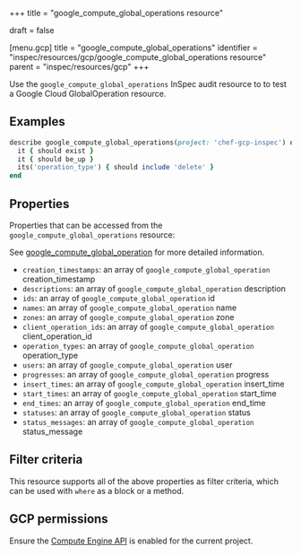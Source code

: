 +++
title = "google_compute_global_operations resource"

draft = false


[menu.gcp]
title = "google_compute_global_operations"
identifier = "inspec/resources/gcp/google_compute_global_operations resource"
parent = "inspec/resources/gcp"
+++

Use the `google_compute_global_operations` InSpec audit resource to to test a Google Cloud GlobalOperation resource.

## Examples

```ruby
describe google_compute_global_operations(project: 'chef-gcp-inspec') do
  it { should exist }
  it { should be_up }
  its('operation_type') { should include 'delete' }
end
```

## Properties

Properties that can be accessed from the `google_compute_global_operations` resource:

See [google_compute_global_operation](google_compute_global_operation) for more detailed information.

  * `creation_timestamps`: an array of `google_compute_global_operation` creation_timestamp
  * `descriptions`: an array of `google_compute_global_operation` description
  * `ids`: an array of `google_compute_global_operation` id
  * `names`: an array of `google_compute_global_operation` name
  * `zones`: an array of `google_compute_global_operation` zone
  * `client_operation_ids`: an array of `google_compute_global_operation` client_operation_id
  * `operation_types`: an array of `google_compute_global_operation` operation_type
  * `users`: an array of `google_compute_global_operation` user
  * `progresses`: an array of `google_compute_global_operation` progress
  * `insert_times`: an array of `google_compute_global_operation` insert_time
  * `start_times`: an array of `google_compute_global_operation` start_time
  * `end_times`: an array of `google_compute_global_operation` end_time
  * `statuses`: an array of `google_compute_global_operation` status
  * `status_messages`: an array of `google_compute_global_operation` status_message

## Filter criteria

This resource supports all of the above properties as filter criteria, which can be used
with `where` as a block or a method.

## GCP permissions

Ensure the [Compute Engine API](https://console.cloud.google.com/apis/library/compute.googleapis.com/) is enabled for the current project.
